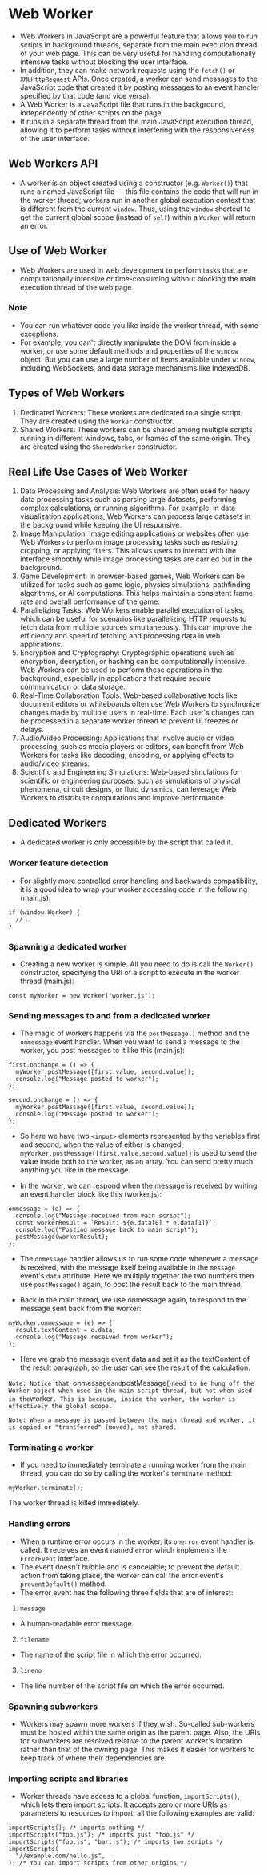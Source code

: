 # Web Worker

- Web Workers in JavaScript are a powerful feature that allows you to run scripts in background threads, separate from the main execution thread of your web page. This can be very useful for handling computationally intensive tasks without blocking the user interface.
- In addition, they can make network requests using the `fetch()` or `XMLHttpRequest` APIs. Once created, a worker can send messages to the JavaScript code that created it by posting messages to an event handler specified by that code (and vice versa).
- A Web Worker is a JavaScript file that runs in the background, independently of other scripts on the page.
- It runs in a separate thread from the main JavaScript execution thread, allowing it to perform tasks without interfering with the responsiveness of the user interface.

## Web Workers API

- A worker is an object created using a constructor (e.g. `Worker()`) that runs a named JavaScript file — this file contains the code that will run in the worker thread; workers run in another global execution context that is different from the current `window`. Thus, using the `window` shortcut to get the current global scope (instead of `self`) within a `Worker` will return an error.

## Use of Web Worker

- Web Workers are used in web development to perform tasks that are computationally intensive or time-consuming without blocking the main execution thread of the web page.

### Note

- You can run whatever code you like inside the worker thread, with some exceptions.
- For example, you can't directly manipulate the DOM from inside a worker, or use some default methods and properties of the `window` object. But you can use a large number of items available under `window`, including WebSockets, and data storage mechanisms like IndexedDB.

## Types of Web Workers

1. Dedicated Workers: These workers are dedicated to a single script. They are created using the `Worker` constructor.
2. Shared Workers: These workers can be shared among multiple scripts running in different windows, tabs, or frames of the same origin. They are created using the `SharedWorker` constructor.

## Real Life Use Cases of Web Worker

1. Data Processing and Analysis: Web Workers are often used for heavy data processing tasks such as parsing large datasets, performing complex calculations, or running algorithms. For example, in data visualization applications, Web Workers can process large datasets in the background while keeping the UI responsive.
2. Image Manipulation: Image editing applications or websites often use Web Workers to perform image processing tasks such as resizing, cropping, or applying filters. This allows users to interact with the interface smoothly while image processing tasks are carried out in the background.
3. Game Development: In browser-based games, Web Workers can be utilized for tasks such as game logic, physics simulations, pathfinding algorithms, or AI computations. This helps maintain a consistent frame rate and overall performance of the game.
4. Parallelizing Tasks: Web Workers enable parallel execution of tasks, which can be useful for scenarios like parallelizing HTTP requests to fetch data from multiple sources simultaneously. This can improve the efficiency and speed of fetching and processing data in web applications.
5. Encryption and Cryptography: Cryptographic operations such as encryption, decryption, or hashing can be computationally intensive. Web Workers can be used to perform these operations in the background, especially in applications that require secure communication or data storage.
6. Real-Time Collaboration Tools: Web-based collaborative tools like document editors or whiteboards often use Web Workers to synchronize changes made by multiple users in real-time. Each user's changes can be processed in a separate worker thread to prevent UI freezes or delays.
7. Audio/Video Processing: Applications that involve audio or video processing, such as media players or editors, can benefit from Web Workers for tasks like decoding, encoding, or applying effects to audio/video streams.
8. Scientific and Engineering Simulations: Web-based simulations for scientific or engineering purposes, such as simulations of physical phenomena, circuit designs, or fluid dynamics, can leverage Web Workers to distribute computations and improve performance.

## Dedicated Workers

- A dedicated worker is only accessible by the script that called it.

### Worker feature detection

- For slightly more controlled error handling and backwards compatibility, it is a good idea to wrap your worker accessing code in the following (main.js):

```
if (window.Worker) {
  // …
}
```

### Spawning a dedicated worker

- Creating a new worker is simple. All you need to do is call the `Worker()` constructor, specifying the URI of a script to execute in the worker thread (main.js):

```
const myWorker = new Worker("worker.js");
```

### Sending messages to and from a dedicated worker

- The magic of workers happens via the `postMessage()` method and the `onmessage` event handler. When you want to send a message to the worker, you post messages to it like this (main.js):

```
first.onchange = () => {
  myWorker.postMessage([first.value, second.value]);
  console.log("Message posted to worker");
};

second.onchange = () => {
  myWorker.postMessage([first.value, second.value]);
  console.log("Message posted to worker");
};
```

- So here we have two `<input>` elements represented by the variables first and second; when the value of either is changed, `myWorker.postMessage([first.value,second.value])` is used to send the value inside both to the worker, as an array. You can send pretty much anything you like in the message.

- In the worker, we can respond when the message is received by writing an event handler block like this (worker.js):

```
onmessage = (e) => {
  console.log("Message received from main script");
  const workerResult = `Result: ${e.data[0] * e.data[1]}`;
  console.log("Posting message back to main script");
  postMessage(workerResult);
};
```

- The `onmessage` handler allows us to run some code whenever a message is received, with the message itself being available in the `message` event's `data` attribute. Here we multiply together the two numbers then use `postMessage()` again, to post the result back to the main thread.

- Back in the main thread, we use onmessage again, to respond to the message sent back from the worker:

```
myWorker.onmessage = (e) => {
  result.textContent = e.data;
  console.log("Message received from worker");
};
```

- Here we grab the message event data and set it as the textContent of the result paragraph, so the user can see the result of the calculation.

`Note: Notice that `onmessage`and`postMessage()`need to be hung off the Worker object when used in the main script thread, but not when used in the`worker`. This is because, inside the worker, the worker is effectively the global scope.`

`Note: When a message is passed between the main thread and worker, it is copied or "transferred" (moved), not shared.`

### Terminating a worker

- If you need to immediately terminate a running worker from the main thread, you can do so by calling the worker's `terminate` method:

```
myWorker.terminate();
```

The worker thread is killed immediately.

### Handling errors

- When a runtime error occurs in the worker, its `onerror` event handler is called. It receives an event named `error` which implements the `ErrorEvent` interface.
- The event doesn't bubble and is cancelable; to prevent the default action from taking place, the worker can call the error event's `preventDefault()` method.
- The error event has the following three fields that are of interest:

1. `message`

- A human-readable error message.

2. `filename`

- The name of the script file in which the error occurred.

3. `lineno`

- The line number of the script file on which the error occurred.

### Spawning subworkers

- Workers may spawn more workers if they wish. So-called sub-workers must be hosted within the same origin as the parent page. Also, the URIs for subworkers are resolved relative to the parent worker's location rather than that of the owning page. This makes it easier for workers to keep track of where their dependencies are.

### Importing scripts and libraries

- Worker threads have access to a global function, `importScripts()`, which lets them import scripts. It accepts zero or more URIs as parameters to resources to import; all the following examples are valid:

```
importScripts(); /* imports nothing */
importScripts("foo.js"); /* imports just "foo.js" */
importScripts("foo.js", "bar.js"); /* imports two scripts */
importScripts(
  "//example.com/hello.js",
); /* You can import scripts from other origins */
```

